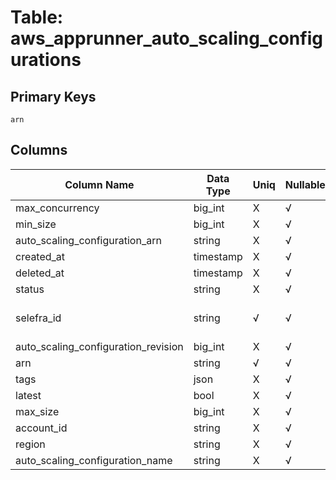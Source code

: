 # Table: aws_apprunner_auto_scaling_configurations

## Primary Keys 

```
arn
```


## Columns 

|  Column Name   |  Data Type  | Uniq | Nullable | Description | 
|  ----  | ----  | ----  | ----  | ---- | 
| max_concurrency | big_int | X | √ |  | 
| min_size | big_int | X | √ |  | 
| auto_scaling_configuration_arn | string | X | √ |  | 
| created_at | timestamp | X | √ |  | 
| deleted_at | timestamp | X | √ |  | 
| status | string | X | √ |  | 
| selefra_id | string | √ | √ | primary keys value md5 | 
| auto_scaling_configuration_revision | big_int | X | √ |  | 
| arn | string | √ | √ |  | 
| tags | json | X | √ |  | 
| latest | bool | X | √ |  | 
| max_size | big_int | X | √ |  | 
| account_id | string | X | √ |  | 
| region | string | X | √ |  | 
| auto_scaling_configuration_name | string | X | √ |  | 


